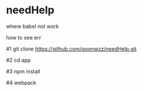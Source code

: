 # needHelp
where babel not work

how to see err

#1 git clone https://github.com/goonwzz/needHelp.git

#2 cd app

#3 npm install

#4 webpack

